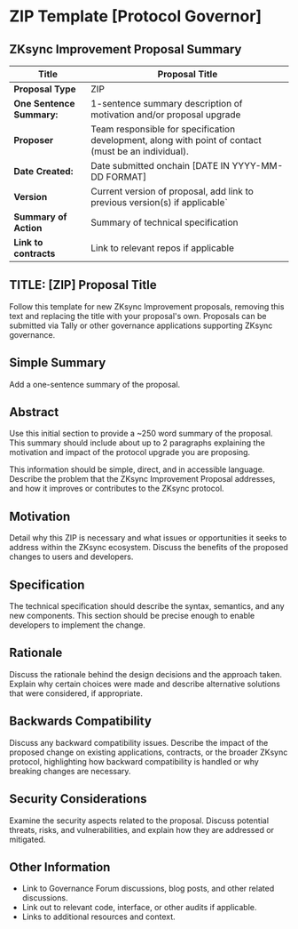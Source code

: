 # ZIP Template [Protocol Governor]

## ZKsync Improvement Proposal Summary

| **Title** | Proposal Title
| --- | --- |
| **Proposal Type** | ZIP  |
| **One Sentence Summary:** | 1-sentence summary description of motivation and/or proposal upgrade |
| **Proposer** | Team responsible for specification development, along with point of contact (must be an individual). |
| **Date Created:** | Date submitted onchain [DATE IN YYYY-MM-DD FORMAT] |
| **Version** | Current version of proposal, add link to previous version(s) if applicable` |
| **Summary of Action** | Summary of technical specification |
| **Link to contracts** | Link to relevant repos if applicable |

## **TITLE: [ZIP] Proposal Title**

Follow this template for new ZKsync Improvement proposals, removing this text and replacing the title with your proposal's own. Proposals can be submitted via Tally or other governance applications supporting ZKsync governance.

## **Simple Summary**

Add a one-sentence summary of the proposal.

## Abstract

Use this initial section to provide a ~250 word summary of the proposal. This summary should include about up to 2 paragraphs explaining the motivation and impact of the protocol upgrade you are proposing.

This information should be simple, direct, and in accessible language. Describe the problem that the ZKsync Improvement Proposal addresses, and how it improves or contributes to the ZKsync protocol.

## Motivation

Detail why this ZIP is necessary and what issues or opportunities it seeks to address within the ZKsync ecosystem. Discuss the benefits of the proposed changes to users and developers.

## Specification

The technical specification should describe the syntax, semantics, and any new components. This section should be precise enough to enable developers to implement the change.

## Rationale

Discuss the rationale behind the design decisions and the approach taken. Explain why certain choices were made and describe alternative solutions that were considered, if appropriate.

## Backwards Compatibility

Discuss any backward compatibility issues. Describe the impact of the proposed change on existing applications, contracts, or the broader ZKsync protocol, highlighting how backward compatibility is handled or why breaking changes are necessary.

## Security Considerations

Examine the security aspects related to the proposal. Discuss potential threats, risks, and vulnerabilities, and explain how they are addressed or mitigated.

## **Other Information**

- Link to Governance Forum discussions, blog posts, and other related discussions.
- Link out to relevant code, interface, or other audits if applicable.
- Links to additional resources and context.
